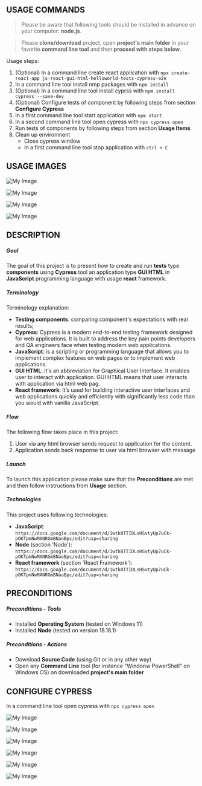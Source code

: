 USAGE COMMANDS
--------------

> Please be aware that following tools should be installed in advance on your computer: **node.js**. 

> Please **clone/download** project, open **project's main folder** in your favorite **command line tool** and then **proceed with steps below**. 

Usage steps:
1. (Optional) In a command line create react application with `npx create-react-app js-react-gui-html-helloworld-tests-cypress-e2e`
1. In a command line tool install nmp packages with `npm install`
1. (Optional) In a command line tool install cyprss with `npm install cypress --save-dev`
1. (Optional) Configure tests of component by following steps from section **Configure Cypress**
1. In a first command line tool start application with `npm start`
1. In a second command line tool open cypress with `npx cypress open`
1. Run tests of components by following steps from section **Usage Items**
1. Clean up environment 
     * Close cypress window
     * In a first command line tool stop application with `ctrl + C`


USAGE IMAGES
------------

![My Image](readme-images/image-01.png)

![My Image](readme-images/image-02.png)

![My Image](readme-images/image-03.png)

![My Image](readme-images/image-04.png)


DESCRIPTION
-----------

##### Goal
The goal of this project is to present how to create and run **tests** type **components** using **Cypress** tool an application type **GUI HTML** in **JavaScript** programming language with usage **react** framework.

##### Terminology
Terminology explanation:
* **Testing components**: comparing component's expectations with real results;
* **Cypress**: Cypress is a modern end-to-end testing framework designed for web applications. It is built to address the key pain points developers and QA engineers face when testing modern web applications.
* **JavaScript**: is a scripting or programming language that allows you to implement complex features on web pages or to implement web applications.
* **GUI HTML**: it's an abbreviation for Graphical User Interface. It enables user to interact with application. GUI HTML means that user interacts with application via html web pag.
* **React framework**: It’s used for building interactive user interfaces and web applications quickly and efficiently with significantly less code than you would with vanilla JavaScript.

##### Flow
The following flow takes place in this project:
1. User via any html browser sends request to application for the content.
1. Application sends back response to user via html browser with message

##### Launch
To launch this application please make sure that the **Preconditions** are met and then follow instructions from **Usage** section.

##### Technologies
This project uses following technologies:
* **JavaScript**: `https://docs.google.com/document/d/1wtk8TTIDLsHSvtyUp7uCk-pOKTpmNwMANRGmBNaoBpc/edit?usp=sharing`
* **Node** (section 'Node'): `https://docs.google.com/document/d/1wtk8TTIDLsHSvtyUp7uCk-pOKTpmNwMANRGmBNaoBpc/edit?usp=sharing`
* **React framework** (section 'React Framework'): `https://docs.google.com/document/d/1wtk8TTIDLsHSvtyUp7uCk-pOKTpmNwMANRGmBNaoBpc/edit?usp=sharing`


PRECONDITIONS
-------------

##### Preconditions - Tools
* Installed **Operating System** (tested on Windows 11)
* Installed **Node** (tested on version 18.18.1)

##### Preconditions - Actions
* Download **Source Code** (using Git or in any other way) 
* Open any **Command Line** tool (for instance "Windonw PowerShell" on Windows OS) on downloaded **project's main folder**


CONFIGURE CYPRESS
-----------------

In a command line tool open cypress with `npx cypress open`

![My Image](readme-images/cypress-01.png)

![My Image](readme-images/cypress-02.png)

![My Image](readme-images/cypress-03.png)

![My Image](readme-images/cypress-04.png)

![My Image](readme-images/cypress-05.png)

![My Image](readme-images/cypress-06.png)